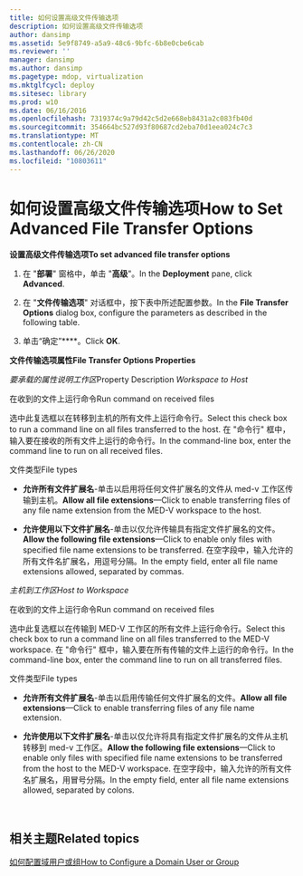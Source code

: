 ```yaml
---
title: 如何设置高级文件传输选项
description: 如何设置高级文件传输选项
author: dansimp
ms.assetid: 5e9f8749-a5a9-48c6-9bfc-6b8e0cbe6cab
ms.reviewer: ''
manager: dansimp
ms.author: dansimp
ms.pagetype: mdop, virtualization
ms.mktglfcycl: deploy
ms.sitesec: library
ms.prod: w10
ms.date: 06/16/2016
ms.openlocfilehash: 7319374c9a79d42c5d2e668eb8431a2c083fb40d
ms.sourcegitcommit: 354664bc527d93f80687cd2eba70d1eea024c7c3
ms.translationtype: MT
ms.contentlocale: zh-CN
ms.lasthandoff: 06/26/2020
ms.locfileid: "10803611"
---
```

# <span data-ttu-id="c8218-103">如何设置高级文件传输选项</span><span class="sxs-lookup"><span data-stu-id="c8218-103">How to Set Advanced File Transfer Options</span></span>


**<span data-ttu-id="c8218-104">设置高级文件传输选项</span><span class="sxs-lookup"><span data-stu-id="c8218-104">To set advanced file transfer options</span></span>**

1.  <span data-ttu-id="c8218-105">在 "**部署**" 窗格中，单击 "**高级**"。</span><span class="sxs-lookup"><span data-stu-id="c8218-105">In the **Deployment** pane, click **Advanced**.</span></span>

2.  <span data-ttu-id="c8218-106">在 "**文件传输选项**" 对话框中，按下表中所述配置参数。</span><span class="sxs-lookup"><span data-stu-id="c8218-106">In the **File Transfer Options** dialog box, configure the parameters as described in the following table.</span></span>

3.  <span data-ttu-id="c8218-107">单击“确定”\*\*\*\*。</span><span class="sxs-lookup"><span data-stu-id="c8218-107">Click **OK**.</span></span>

**<span data-ttu-id="c8218-108">文件传输选项属性</span><span class="sxs-lookup"><span data-stu-id="c8218-108">File Transfer Options Properties</span></span>**

<span data-ttu-id="c8218-109">*要承载的属性说明工作区*</span><span class="sxs-lookup"><span data-stu-id="c8218-109">Property Description *Workspace to Host*</span></span>

<span data-ttu-id="c8218-110">在收到的文件上运行命令</span><span class="sxs-lookup"><span data-stu-id="c8218-110">Run command on received files</span></span>

<span data-ttu-id="c8218-111">选中此复选框以在转移到主机的所有文件上运行命令行。</span><span class="sxs-lookup"><span data-stu-id="c8218-111">Select this check box to run a command line on all files transferred to the host.</span></span> <span data-ttu-id="c8218-112">在 "命令行" 框中，输入要在接收的所有文件上运行的命令行。</span><span class="sxs-lookup"><span data-stu-id="c8218-112">In the command-line box, enter the command line to run on all received files.</span></span>

<span data-ttu-id="c8218-113">文件类型</span><span class="sxs-lookup"><span data-stu-id="c8218-113">File types</span></span>

-   <span data-ttu-id="c8218-114">**允许所有文件扩展名**-单击以启用将任何文件扩展名的文件从 med-v 工作区传输到主机。</span><span class="sxs-lookup"><span data-stu-id="c8218-114">**Allow all file extensions**—Click to enable transferring files of any file name extension from the MED-V workspace to the host.</span></span>

-   <span data-ttu-id="c8218-115">**允许使用以下文件扩展名**-单击以仅允许传输具有指定文件扩展名的文件。</span><span class="sxs-lookup"><span data-stu-id="c8218-115">**Allow the following file extensions**—Click to enable only files with specified file name extensions to be transferred.</span></span> <span data-ttu-id="c8218-116">在空字段中，输入允许的所有文件名扩展名，用逗号分隔。</span><span class="sxs-lookup"><span data-stu-id="c8218-116">In the empty field, enter all file name extensions allowed, separated by commas.</span></span>

*<span data-ttu-id="c8218-117">主机到工作区</span><span class="sxs-lookup"><span data-stu-id="c8218-117">Host to Workspace</span></span>*

<span data-ttu-id="c8218-118">在收到的文件上运行命令</span><span class="sxs-lookup"><span data-stu-id="c8218-118">Run command on received files</span></span>

<span data-ttu-id="c8218-119">选中此复选框以在传输到 MED-V 工作区的所有文件上运行命令行。</span><span class="sxs-lookup"><span data-stu-id="c8218-119">Select this check box to run a command line on all files transferred to the MED-V workspace.</span></span> <span data-ttu-id="c8218-120">在 "命令行" 框中，输入要在所有传输的文件上运行的命令行。</span><span class="sxs-lookup"><span data-stu-id="c8218-120">In the command-line box, enter the command line to run on all transferred files.</span></span>

<span data-ttu-id="c8218-121">文件类型</span><span class="sxs-lookup"><span data-stu-id="c8218-121">File types</span></span>

-   <span data-ttu-id="c8218-122">**允许所有文件扩展名**-单击以启用传输任何文件扩展名的文件。</span><span class="sxs-lookup"><span data-stu-id="c8218-122">**Allow all file extensions**—Click to enable transferring files of any file name extension.</span></span>

-   <span data-ttu-id="c8218-123">**允许使用以下文件扩展名**-单击以仅允许将具有指定文件扩展名的文件从主机转移到 med-v 工作区。</span><span class="sxs-lookup"><span data-stu-id="c8218-123">**Allow the following file extensions**—Click to enable only files with specified file name extensions to be transferred from the host to the MED-V workspace.</span></span> <span data-ttu-id="c8218-124">在空字段中，输入允许的所有文件名扩展名，用冒号分隔。</span><span class="sxs-lookup"><span data-stu-id="c8218-124">In the empty field, enter all file name extensions allowed, separated by colons.</span></span>

 

## <span data-ttu-id="c8218-125">相关主题</span><span class="sxs-lookup"><span data-stu-id="c8218-125">Related topics</span></span>


[<span data-ttu-id="c8218-126">如何配置域用户或组</span><span class="sxs-lookup"><span data-stu-id="c8218-126">How to Configure a Domain User or Group</span></span>](how-to-configure-a-domain-user-or-groupmedvv2.md)

 

 





